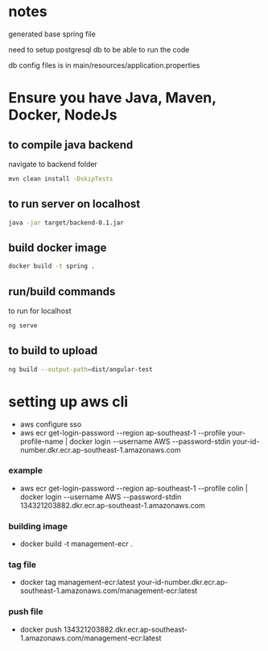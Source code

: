 # notes
generated base spring file

need to setup postgresql db to be able to run the code

db config files is in main/resources/application.properties

# Ensure you have Java, Maven, Docker, NodeJs

## to compile java backend
navigate to backend folder
```bash
mvn clean install -DskipTests
```

## to run server on localhost
```bash
java -jar target/backend-0.1.jar
```
## build docker image
```bash
docker build -t spring .
```

## run/build commands
to run for localhost
```bash
ng serve
```

## to build to upload
```bash
ng build --output-path=dist/angular-test
```

# setting up aws cli
* aws configure sso
* aws ecr get-login-password --region ap-southeast-1 --profile your-profile-name | docker login --username AWS --password-stdin your-id-number.dkr.ecr.ap-southeast-1.amazonaws.com
### example
* aws ecr get-login-password --region ap-southeast-1 --profile colin | docker login --username AWS --password-stdin 134321203882.dkr.ecr.ap-southeast-1.amazonaws.com
### building image
* docker build -t management-ecr .
### tag file
* docker tag management-ecr:latest your-id-number.dkr.ecr.ap-southeast-1.amazonaws.com/management-ecr:latest
### push file
* docker push 134321203882.dkr.ecr.ap-southeast-1.amazonaws.com/management-ecr:latest
